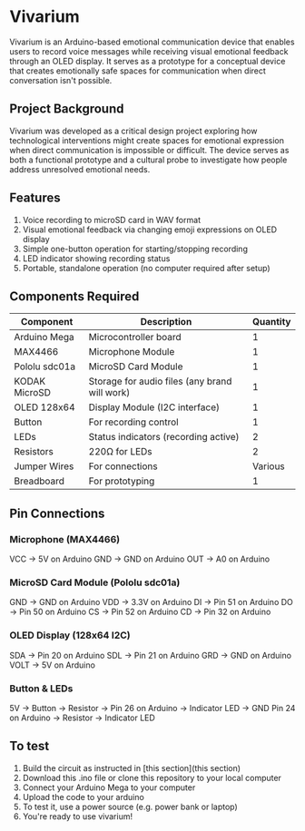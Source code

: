 # Vivarium

Vivarium is an Arduino-based emotional communication device that enables users to record voice messages while receiving visual emotional feedback through an OLED display. It serves as a prototype for a conceptual device that creates emotionally safe spaces for communication when direct conversation isn't possible.

## Project Background
Vivarium was developed as a critical design project exploring how technological interventions might create spaces for emotional expression when direct communication is impossible or difficult. The device serves as both a functional prototype and a cultural probe to investigate how people address unresolved emotional needs.

## Features
1. Voice recording to microSD card in WAV format
2. Visual emotional feedback via changing emoji expressions on OLED display
3. Simple one-button operation for starting/stopping recording
4. LED indicator showing recording status
5. Portable, standalone operation (no computer required after setup)

## Components Required

| **Component**       | **Description**                           | **Quantity**           |
|---------------------|-------------------------------------------|------------------------|
| Arduino Mega        | Microcontroller board                     | 1                      |
| MAX4466             | Microphone Module    | 1                      |
| Pololu sdc01a       | MicroSD Card Module                       | 1                      |
| KODAK MicroSD       | Storage for audio files (any brand will work) | 1                  |
| OLED 128x64         | Display Module (I2C interface)            | 1                      |
| Button          | For recording control                     | 1                      |
| LEDs                | Status indicators (recording active)      | 2                      |
| Resistors           | 220Ω for LEDs                             | 2                      |
| Jumper Wires        | For connections                           | Various                |
| Breadboard          | For prototyping                           | 1                      |

## Pin Connections

### Microphone (MAX4466)
VCC → 5V on Arduino
GND → GND on Arduino
OUT → A0 on Arduino

### MicroSD Card Module (Pololu sdc01a)
GND → GND on Arduino
VDD → 3.3V on Arduino
DI → Pin 51 on Arduino
DO → Pin 50 on Arduino
CS → Pin 52 on Arduino
CD → Pin 32 on Arduino

### OLED Display (128x64 I2C)
SDA → Pin 20 on Arduino
SDL → Pin 21 on Arduino
GRD → GND on Arduino 
VOLT → 5V on Arduino 

### Button & LEDs
5V → Button → Resistor → Pin 26 on Arduino → Indicator LED → GND
Pin 24 on Arduino → Resistor → Indicator LED 

## To test
1. Build the circuit as instructed in [this section](this section)
2. Download this .ino file or clone this repository to your local computer
3. Connect your Arduino Mega to your computer
4. Upload the code to your arduino
5. To test it, use a power source (e.g. power bank or laptop)
6. You're ready to use vivarium! 

